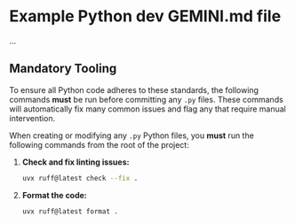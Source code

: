 # Example Python dev GEMINI.md file
...

## Mandatory Tooling
To ensure all Python code adheres to these standards, the following commands **must** be run before committing any `.py` files. These commands will automatically fix many common issues and flag any that require manual intervention.

When creating or modifying any `.py` Python files, you **must** run the following commands from the root of the project:

1.  **Check and fix linting issues:**
    ```bash
    uvx ruff@latest check --fix .
    ```
2.  **Format the code:**
    ```bash
    uvx ruff@latest format .
    ```